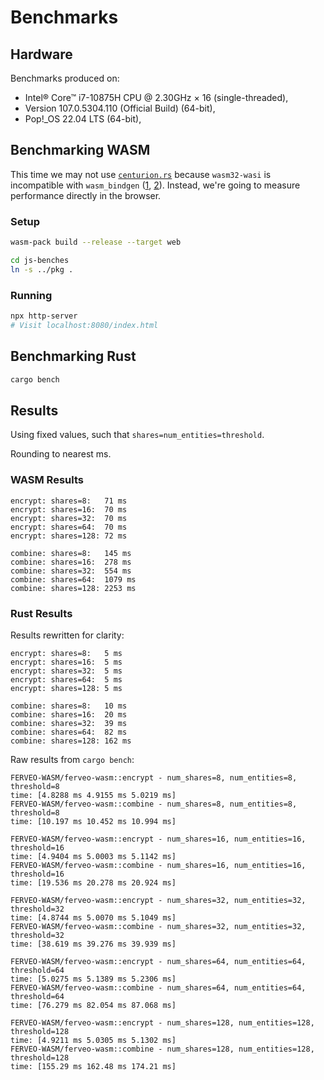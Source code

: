 # Benchmarks

## Hardware

Benchmarks produced on:

- Intel® Core™ i7-10875H CPU @ 2.30GHz × 16 (single-threaded),
- Version 107.0.5304.110 (Official Build) (64-bit),
- Pop!\_OS 22.04 LTS (64-bit),

## Benchmarking WASM

This time we may not use [`centurion.rs`](https://github.com/bheisler/criterion.rs/blob/version-0.4/book/src/user_guide/wasi.md#webasseblywasi-benchmarking) because `wasm32-wasi` is incompatible with `wasm_bindgen` ([1](https://github.com/rustwasm/wasm-bindgen/issues/2554), [2](https://github.com/bevyengine/bevy/discussions/5908?sort=new)). Instead, we're going to measure performance directly in the browser.

### Setup

```bash
wasm-pack build --release --target web

cd js-benches
ln -s ../pkg .
```

### Running

```bash
npx http-server
# Visit localhost:8080/index.html
```

## Benchmarking Rust

```bash
cargo bench
```

## Results

Using fixed values, such that `shares=num_entities=threshold`.

Rounding to nearest ms.

### WASM Results

```
encrypt: shares=8:   71 ms
encrypt: shares=16:  70 ms
encrypt: shares=32:  70 ms
encrypt: shares=64:  70 ms
encrypt: shares=128: 72 ms

combine: shares=8:   145 ms
combine: shares=16:  278 ms
combine: shares=32:  554 ms
combine: shares=64:  1079 ms
combine: shares=128: 2253 ms
```

### Rust Results

Results rewritten for clarity:

```
encrypt: shares=8:   5 ms
encrypt: shares=16:  5 ms
encrypt: shares=32:  5 ms
encrypt: shares=64:  5 ms
encrypt: shares=128: 5 ms

combine: shares=8:   10 ms
combine: shares=16:  20 ms
combine: shares=32:  39 ms
combine: shares=64:  82 ms
combine: shares=128: 162 ms
```

Raw results from `cargo bench`:

```
FERVEO-WASM/ferveo-wasm::encrypt - num_shares=8, num_entities=8, threshold=8
time: [4.8288 ms 4.9155 ms 5.0219 ms]
FERVEO-WASM/ferveo-wasm::combine - num_shares=8, num_entities=8, threshold=8
time: [10.197 ms 10.452 ms 10.994 ms]

FERVEO-WASM/ferveo-wasm::encrypt - num_shares=16, num_entities=16, threshold=16
time: [4.9404 ms 5.0003 ms 5.1142 ms]
FERVEO-WASM/ferveo-wasm::combine - num_shares=16, num_entities=16, threshold=16
time: [19.536 ms 20.278 ms 20.924 ms]

FERVEO-WASM/ferveo-wasm::encrypt - num_shares=32, num_entities=32, threshold=32
time: [4.8744 ms 5.0070 ms 5.1049 ms]
FERVEO-WASM/ferveo-wasm::combine - num_shares=32, num_entities=32, threshold=32
time: [38.619 ms 39.276 ms 39.939 ms]

FERVEO-WASM/ferveo-wasm::encrypt - num_shares=64, num_entities=64, threshold=64
time: [5.0275 ms 5.1389 ms 5.2306 ms]
FERVEO-WASM/ferveo-wasm::combine - num_shares=64, num_entities=64, threshold=64
time: [76.279 ms 82.054 ms 87.068 ms]

FERVEO-WASM/ferveo-wasm::encrypt - num_shares=128, num_entities=128, threshold=128
time: [4.9211 ms 5.0305 ms 5.1302 ms]
FERVEO-WASM/ferveo-wasm::combine - num_shares=128, num_entities=128, threshold=128
time: [155.29 ms 162.48 ms 174.21 ms]
```

